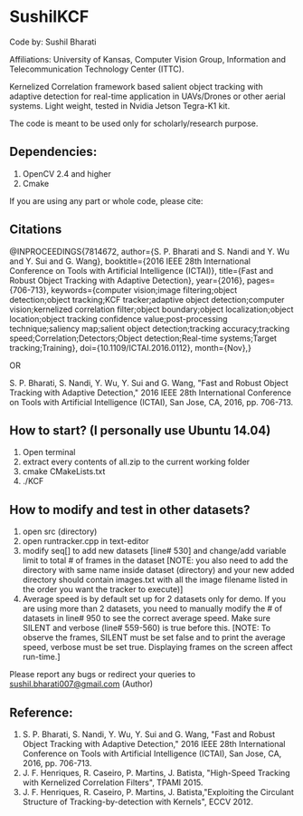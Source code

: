 # SushilKCF

Code by: Sushil Bharati

Affiliations: University of Kansas, Computer Vision Group, Information and Telecommunication Technology Center (ITTC). 

Kernelized Correlation framework based salient object tracking with adaptive detection for real-time application in UAVs/Drones or other aerial systems. Light weight, tested in Nvidia Jetson Tegra-K1 kit.

The code is meant to be used only for scholarly/research purpose.

## Dependencies:
1. OpenCV 2.4 and higher
2. Cmake

If you are using any part or whole code, please cite:
## Citations

@INPROCEEDINGS{7814672,
author={S. P. Bharati and S. Nandi and Y. Wu and Y. Sui and G. Wang},
booktitle={2016 IEEE 28th International Conference on Tools with Artificial Intelligence (ICTAI)},
title={Fast and Robust Object Tracking with Adaptive Detection},
year={2016},
pages={706-713},
keywords={computer vision;image filtering;object detection;object tracking;KCF tracker;adaptive object detection;computer vision;kernelized correlation filter;object boundary;object localization;object location;object tracking confidence value;post-processing technique;saliency map;salient object detection;tracking accuracy;tracking speed;Correlation;Detectors;Object detection;Real-time systems;Target tracking;Training},
doi={10.1109/ICTAI.2016.0112},
month={Nov},}

OR

S. P. Bharati, S. Nandi, Y. Wu, Y. Sui and G. Wang, "Fast and Robust Object Tracking with Adaptive Detection," 2016 IEEE 28th International Conference on Tools with Artificial Intelligence (ICTAI), San Jose, CA, 2016, pp. 706-713.


## How to start? (I personally use Ubuntu 14.04)
1. Open terminal
2. extract every contents of all.zip to the current working folder
3. cmake CMakeLists.txt
4. ./KCF

## How to modify and test in other datasets?
1. open src (directory) 
2. open runtracker.cpp in text-editor
3. modify seq[] to add new datasets [line# 530] and change/add variable limit to total # of frames in the dataset [NOTE: you also need to add the directory with same name inside dataset (directory) and your new added directory should contain images.txt with all the image filename listed in the order you want the tracker to execute)]
4. Average speed is by default set up for 2 datasets only for demo. If you are using more than 2 datasets, you need to manually modify the # of datasets in line# 950 to see the correct average speed. Make sure SILENT and verbose (line# 559-560) is true before this. [NOTE: To observe the frames, SILENT must be set false and to print the average speed, verbose must be set true. Displaying frames on the screen affect run-time.]

Please report any bugs or redirect your queries to sushil.bharati007@gmail.com (Author)

## Reference:
1. S. P. Bharati, S. Nandi, Y. Wu, Y. Sui and G. Wang, "Fast and Robust Object Tracking with Adaptive Detection," 2016 IEEE 28th International Conference on Tools with Artificial Intelligence (ICTAI), San Jose, CA, 2016, pp. 706-713.
2. J. F. Henriques, R. Caseiro, P. Martins, J. Batista, "High-Speed Tracking with Kernelized Correlation Filters", TPAMI 2015.
3. J. F. Henriques, R. Caseiro, P. Martins, J. Batista,"Exploiting the Circulant Structure of Tracking-by-detection with Kernels", ECCV 2012.
